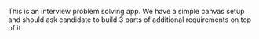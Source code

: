 This is an interview problem solving app. We have a simple canvas setup and should ask candidate to build 3 parts of additional requirements on top of it